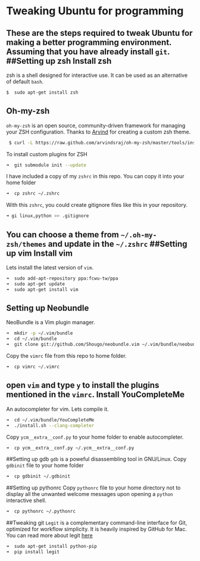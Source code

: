 Tweaking Ubuntu for programming
===============================
These are the steps required to tweak Ubuntu for making a better programming environment. Assuming that you have already install `git`.
##Setting up zsh
Install zsh
-----------
zsh is a shell designed for interactive use. It can be used as an alternative of default `bash`. 
```bash
$  sudo apt-get install zsh
```
Oh-my-zsh
---------
`oh-my-zsh` is an open source, community-driven framework for managing your ZSH configuration. Thanks to [Arvind](https://twitter.com/arvindsraj) for creating a custom zsh theme.
```bash
 $ curl -L https://raw.github.com/arvindsraj/oh-my-zsh/master/tools/install.sh | sh
```
 To install custom plugins for ZSH
```bash
➜  git submodule init --update
```
I have included a copy of my `zshrc` in this repo. You can copy it into your home folder
```zsh
➜  cp zshrc ~/.zshrc
```
With this `zshrc`, you could create gitignore files like this in your repository.
```zsh
➜ gi linux,python >> .gitignore
```
You can choose a theme from `~/.oh-my-zsh/themes` and update in the `~/.zshrc` 
##Setting up vim
Install vim
-----------
Lets install the latest version of `vim`.
```zsh
➜  sudo add-apt-repository ppa:fcwu-tw/ppa
➜  sudo apt-get update
➜  sudo apt-get install vim
```
Setting up Neobundle
--------------------
NeoBundle is a Vim plugin manager.
```zsh
➜  mkdir -p ~/.vim/bundle
➜  cd ~/.vim/bundle
➜  git clone git://github.com/Shougo/neobundle.vim ~/.vim/bundle/neobundle.vim
```
Copy the `vimrc` file from this repo to home folder.
```zsh
➜  cp vimrc ~/.vimrc
```
open `vim` and type `y` to install the plugins mentioned in the `vimrc`.
Install YouCompleteMe 
---------------------
An autocompleter for vim. Lets compile it.
```zsh
➜  cd ~/.vim/bundle/YouCompleteMe
➜  ./install.sh --clang-completer
```
Copy `ycm__extra__conf.py` to your home folder to enable autocompleter.
```zsh
➜  cp ycm__extra__conf.py ~/.ycm__extra__conf.py
```
##Setting up gdb
`gdb` is a poweful disassembling tool in GNU/Linux. Copy `gdbinit` file to your home folder 
```zsh
➜  cp gdbinit ~/.gdbinit
```
##Setting up pythonrc
Copy `pythonrc` file to your home directory not to display all the unwanted welcome messages
upon opening a `python` interactive shell. 
```zsh
➜  cp pythonrc ~/.pythonrc 
```
##Tweaking git 
`Legit` is a complementary command-line interface for Git, optimized for workflow simplicity. It is heavily inspired by GitHub for Mac.
You can read more about legit [here](http://www.git-legit.org/)
```zsh
➜  sudo apt-get install python-pip 
➜  pip install legit
```
